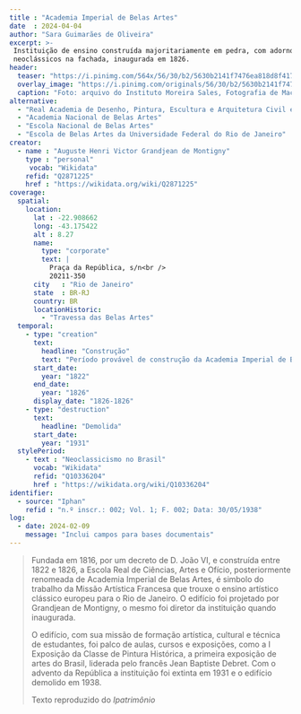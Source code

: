 ```yaml
---
title : "Academia Imperial de Belas Artes"
date  : 2024-04-04
author: "Sara Guimarães de Oliveira"
excerpt: >-
 Instituição de ensino construída majoritariamente em pedra, com adornos
 neoclássicos na fachada, inaugurada em 1826.
header:
  teaser: "https://i.pinimg.com/564x/56/30/b2/5630b2141f7476ea818d8f417b84fc0f.png"
  overlay_image: "https://i.pinimg.com/originals/56/30/b2/5630b2141f7476ea818d8f417b84fc0f.png"
  caption: "Foto: arquivo do Instituto Moreira Sales, Fotografia de Mac Ferrez"
alternative:
  - "Real Academia de Desenho, Pintura, Escultura e Arquitetura Civil e Náutica"
  - "Academia Nacional de Belas Artes"
  - "Escola Nacional de Belas Artes"
  - "Escola de Belas Artes da Universidade Federal do Rio de Janeiro"
creator:
  - name : "Auguste Henri Victor Grandjean de Montigny"
    type : "personal"
     vocab: "Wikidata"
    refid: "Q2871225"
    href : "https://wikidata.org/wiki/Q2871225"
coverage:
  spatial:
    location:
      lat : -22.908662 
      long: -43.175422
      alt : 8.27
      name:
        type: "corporate"
        text: |
          Praça da República, s/n<br />
          20211-350
      city   : "Rio de Janeiro"
      state  : BR-RJ
      country: BR
      locationHistoric:
        - "Travessa das Belas Artes"
  temporal:
    - type: "creation"
      text:
        headline: "Construção"
        text: "Período provável de construção da Academia Imperial de Belas Artes"
      start_date:
        year: "1822"
      end_date:
        year: "1826"
      display_date: "1826-1826"
    - type: "destruction"
      text:
        headline: "Demolida"
      start_date:
        year: "1931"
  stylePeriod:
    - text : "Neoclassicismo no Brasil"
      vocab: "Wikidata"
      refid: "Q10336204"
      href : "https://wikidata.org/wiki/Q10336204"
identifier:
  - source: "Iphan"
    refid : "n.º inscr.: 002; Vol. 1; F. 002; Data: 30/05/1938"
log:
  - date: 2024-02-09
    message: "Inclui campos para bases documentais"
---
```


> Fundada em 1816, por um decreto de D. João VI, e construída entre 1822 e
> 1826, a Escola Real de Ciências, Artes e Ofício, posteriormente
> renomeada de Academia Imperial de Belas Artes, é simbolo do trabalho da
> Missão Artística Francesa que trouxe o ensino artístico clássico europeu
> para o Rio de Janeiro. O edifício foi projetado por Grandjean de
> Montigny, o mesmo foi diretor da instituição quando inaugurada.
> 
> O edifício, com sua missão de formação artística, cultural e técnica de
> estudantes, foi palco de aulas, cursos e exposições, como a I Exposição
> da Classe de Pintura Histórica, a primeira exposição de artes do Brasil,
> liderada pelo francês Jean Baptiste Debret. Com o advento da República a
> instituição foi extinta em 1931 e o edifício demolido em 1938.
> 
> <footer class="figure-caption">Texto reproduzido do <cite>Ipatrimônio</footer>

